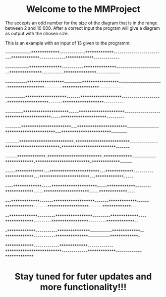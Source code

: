 <h1 align="center"> Welcome to the MMProject</h1>

The accepts an odd number for the size of the diagram that is in the range between 2 and 10 000. After a correct input the program will give a diagram as output with the chosen size.

This is an example with an input of 13 given to the programm:

<p>-------------*************-------------*************--------------------------*************-------------*************-------------</p>
<p>------------***************-----------***************------------------------***************-----------***************------------</p>
<p>-----------*****************---------*****************----------------------*****************---------*****************-----------</p>
<p>----------*******************-------*******************--------------------*******************-------*******************----------</p>
<p>---------*********************-----*********************------------------*********************-----*********************---------</p>
<p>--------***********************---***********************----------------***********************---***********************--------</p>
<p>-------*************************-*************************--------------*************************-*************************-------</p>
<p>------*************-*************************-*************------------*************-*************************-*************------</p>
<p>-----*************---***********************---*************----------*************---***********************---*************-----</p>
<p>----*************-----*********************-----*************--------*************-----*********************-----*************----</p>
<p>---*************-------*******************-------*************------*************-------*******************-------*************---</p>
<p>--*************---------*****************---------*************----*************---------*****************---------*************--</p>
<p>-*************-----------***************-----------*************--*************-----------***************-----------*************-</p>
<p>*************-------------*************-------------**************************-------------*************-------------*************</p>


<h1 align="center">Stay tuned for futer updates and more functionality!!!</h1>
